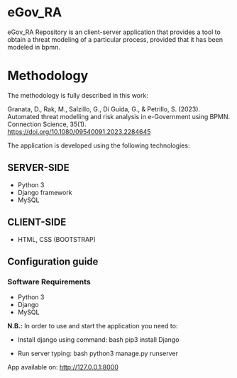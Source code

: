# eGov_RA
eGov_RA Repository is an client-server application that provides a tool to obtain a threat modeling of a particular process, provided that it has been modeled in bpmn.

# Methodology

The methodology is fully described in this work:

Granata, D., Rak, M., Salzillo, G., Di Guida, G., & Petrillo, S. (2023). Automated threat modelling and risk analysis in e-Government using BPMN. Connection Science, 35(1). https://doi.org/10.1080/09540091.2023.2284645

The application is developed using the following technologies:

## SERVER-SIDE
* Python 3
* Django framework
* MySQL
## CLIENT-SIDE
* HTML, CSS (BOOTSTRAP)

## Configuration guide
### Software Requirements

* Python 3
* Django
* MySQL

**N.B.:** In order to use and start the application you need to:

* Install django using command: bash pip3 install Django

* Run server typing: bash python3 manage.py runserver

App available on: http://127.0.0.1:8000
